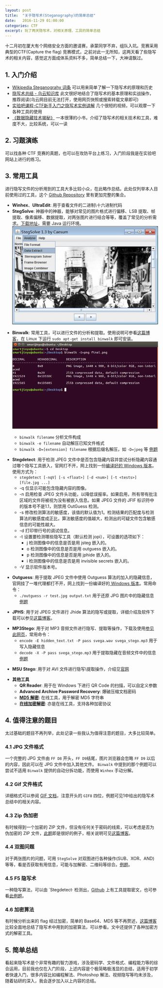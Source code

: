 ```yaml
---
layout: post
title:  "关于隐写术(Steganography)的简单总结"
date:   2016-11-29 01:00:00
categories: CTF
excerpt: 玩了两天隐写术，对相关原理、工具的简单总结
---
```


十二月初在厦大有个网络安全方面的邀请赛，承蒙同学不弃，组队入坑。竞赛采用典型的CTF(Capture the flag) 竞赛模式，之前对此一无所知，这两天看了些隐写术的相关内容，感觉这方面成体系资料不多，简单总结一下，大神请飘过。

## 1. 入门介绍

- [Wikipedia Steganograhy 词条] 可以用来简单了解一下隐写术的原理和历史
- [隐写术总结 - 乌云知识库] 此文很好地结合了隐写术的基本原理和实战操作，推荐阅读(乌云网目前无法打开，使用网页快照或搜索转载文章即可)
- [实验吧课程-CTF新手入门之隐写术实例讲解] 几个很短的视频，可以观摩一下各种工具的使用
- [《数据隐藏技术揭秘》] 一本很薄的小书，介绍了隐写术的相关技术和工具，难度不大，比较系统，可以一读


[Wikipedia Steganograhy 词条]:https://en.wikipedia.org/wiki/Steganography
[隐写术总结 - 乌云知识库]:drops.wooyun.org/tips/4862
[实验吧课程-CTF新手入门之隐写术实例讲解]:http://www.shiyanbar.com/courses/detail/344.
[《数据隐藏技术揭秘》]:https://book.douban.com/subject/25837887/

## 2. 习题演练

可以找各种 CTF 竞赛的真题，也可以在攻防平台上练习，入门阶段我是在实验吧网站上进行的练习。

## 3. 常用工具

进行隐写文件的分析用到的工具大多比较小众，在此略作总结。此处仅列举本人目前使用过的工具，这个 [Github Repository] 里有更加完整的集合。

[Github Repository]:https://github.com/smartjinyu/ctf-tools

- **Winhex**、**UltraEdit**: 用于查看文件的二进制\十六进制代码
- **StegSolve**: 神器中的神器，能够对常见的图片格式进行偏移、LSB 提取、帧提取、像素偏移、数据提取，对两张图片进行结合等等，覆盖了常见的分析需求。[下载地址]，需要 Java 运行环境。
![StegSolve](\img\2016-11-29\stegsolve.jpg)

[下载地址]:http://www.caesum.com/handbook/Stegsolve.jar

- **Binwalk**: 常用工具，可以进行文件的分析和提取。使用说明可参看[这篇博客]，在 Linux 下运行 `sudo apt-get install binwalk` 即可安装。
![binwalk](\img\2016-11-29\binwalk.png)

  - `binwalk filename` 分析文件构成
  - `binwalk -e filename` 自动解压已知文件格式
  - `binwalk -D=[extension] filename` 根据后缀名解压，如 `-D=jpeg` 等 [例题]

[这篇博客]:http://www.freebuf.com/sectool/15266.html
[例题]:http://www.shiyanbar.com/ctf/1766

- **Stegdetect**: 用于检测 JPEG 文件中是否包含隐藏内容并尝试分析隐藏内容通过哪个隐写工具嵌入，官网打不开，网上找到一份[编译好的 Windows 版本]。使用方式为：
    - `stegdetect [-nqV] [-s <float>] [-d <num>] [-t <tests>] [file.jpg ...]`
    - -q 仅显示可能包含隐藏内容的图像。
    - -n 启用检查 JPEG 文件头功能，以降低误报率。如果启用，所有带有批注区域的文件将被视为没有被嵌入信息。如果 JPEG 文件的 JFIF 标识符中的版本号不是1.1，则禁用 OutGuess 检测。
    - -s 修改检测算法的敏感度，该值的默认值为1。检测结果的匹配度与检测算法的敏感度成正比，算法敏感度的值越大，检测出的可疑文件包含敏感信息的可能性越大。
    - -d 打印带行号的调试信息。
    - -t 设置要检测哪些隐写工具（默认检测 jopi），可设置的选项如下：
        - j 检测图像中的信息是否是用 jsteg 嵌入的。
        - o 检测图像中的信息是否是用 outguess 嵌入的。
        - p 检测图像中的信息是否是用 jphide 嵌入的。
        - i 检测图像中的信息是否是用 invisible secrets 嵌入的。
    - -V 显示软件版本号。

[编译好的 Windows 版本]:http://ftp.mirrorservice.org/sites/ftp.wiretapped.net/pub/security/steganography/stegdetect/

- **Outguess**: 用于提取 JPEG 文件中使用 Outguess 算法的加入的隐藏信息，官网挂了一堆代理都打不开，网上找到一份编译好的[ Windows 版本]。常用命令：
    - `./outguess -r test.jpg output.txt`  用于还原 JPG 图片中的隐藏信息 [例题]

[ Windows 版本]:http://www-uxsup.csx.cam.ac.uk/pub/windows/cygwin/x86/release/outguess/
[例题]:http://www.shiyanbar.com/ctf/1931

- **JPHS**: 用于对 JPEG 文件进行 Jhide 算法的隐写或提取，详细介绍及软件下载可以参见[这篇博客]。

[这篇博客]:https://www.hackfun.org/CTF/jphide-steganography.html

-  **MP3Stego**: 用于对 MP3 音频文件进行隐写、提取等操作，下载及使用[参见此网页]，常用命令：
    - `encode -E hidden_text.txt -P pass svega.wav svega_stego.mp3` 用于写入隐藏信息
    - `decode -X -P pass svega_stego.mp3` 用于提取隐藏在音频文件中的信息 [例题]

[参见此网页]:http://www.petitcolas.net/steganography/mp3stego/
[例题]:http://www.shiyanbar.com/ctf/58

- **MSU Stego**: 用于对 AVI 文件进行隐写\提取操作，介绍见[官网]

[官网]:http://www.compression.ru/video/stego_video/index_en.html

- **其他工具**
    - **QR Reader**: 用于在 Windows 下进行 QR Code 的扫描，可以自定义参数
    - **Advanced Archive Password Recovery**: 爆破压缩文档密码
    - **[MD5 解密]**: 在线工具，用于解密 MD5 字符串
    - **[在线加密解密]**: 亦是在线工具，支持各种加密协议


[MD5 解密]:http://www.dmd5.com/md5-decrypter.jsp
[在线加密解密]:http://encode.chahuo.com/

## 4. 值得注意的题目

太过基础的题目不再列举，此处记录一些我认为值得注意的题目，大多比较简单。

### 4.1 JPG 文件格式

一个完整的 JPG 文件由 `FF D8` 开头，`FF D9`结尾，图片浏览器会忽略 `FF D9` 以后的内容，因此可以在 JPG 文件中加入其他文件。 `Binwalk` 中提到的那个例题可以尝试不适用 `Binwalk` 提供的自动分拆功能，而使用 `Winhex` 手动分解。

### 4.2 Gif 文件格式

详细格式可以参阅 [GIF 文档]，注意开头的 `GIF8` 四位，例题可见1中给出的隐写术总结中的相关内容。

[GIF 文档]:http://dev.gameres.com/Program/Visual/Other%20/GIFDoc.htm

### 4.3 Zip 伪加密

有时候得到一个加密的 ZIP 文件，但没有任何关于密码的线索，可以考虑是否为伪加密的 ZIP 文件，[此题]即是很好的例子，相关说明可见[这篇博客]。

[此题]:http://www.shiyanbar.com/ctf/716
[这篇博客]:http://blog.csdn.net/etf6996/article/details/51946250

### 4.4 双图问题

对于两张图片的问题，可用 `StegSolve` 对双图进行各种操作(SUB、XOR、AND)等等，看是否获取有用信息，可能与加解密、二维码等综合。[例题]。

[例题]:http://www.shiyanbar.com/ctf/1926

### 4.5 F5 隐写术

一种隐写算法，可以由 `Stegdetect· 检测出，[Github] 上有工具提取密文，也可参看[此例题]。

[Github]:https://github.com/matthewgao/F5-steganography
[此例题]:http://www.shiyanbar.com/ctf/1938

### 4.6 加密算法

有时候分析出来的 flag 经过加密，简单的 Base64、MD5 等不再赘述，[这篇博客]比较全面地总结了隐写术中用到的加密算法，可以参看。文中还提供了各种加密方式的解密工具。

[这篇博客]:http://www.secbox.cn/hacker/ctf/8078.html

## 5. 简单总结

看起来隐写术是个非常有趣的智力游戏，涉及密码学、文件格式、编程能力等的综合运用，目前我也仅在入门阶段，上述内容是个极简略极浅显的总结，适用于初学者快速入门，很多内容比如编程解法、Photoshop 解法、视频隐写等均未涉及，随着钻研的深入，我会逐步加入以上内容的总结。